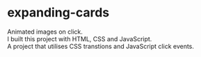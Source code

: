 # expanding-cards
Animated images on click. \
I built this project with HTML, CSS and JavaScript. \
A project that utilises CSS transtions and JavaScript click events.
